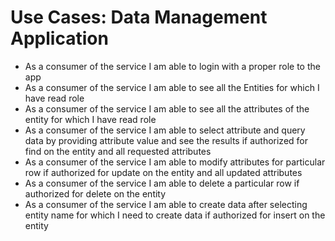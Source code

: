 # Use Cases: Data Management Application

* As a consumer of the service I am able to login with a proper role to the app
* As a consumer of the service I am able to see all the Entities for which I have read role
* As a consumer of the service I am able to see all the attributes of the entity for which I have read role
* As a consumer of the service I am able to select attribute and query data by providing attribute value and see the results if authorized for find on the entity and all requested attributes
* As a consumer of the service I am able to modify attributes for particular row if authorized for update on the entity and all updated attributes
* As a consumer of the service I am able to delete a particular row if authorized for delete on the entity
* As a consumer of the service I am able to create data after selecting entity name for which I need to create data if authorized for insert on the entity
